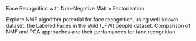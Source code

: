 Face Recognition with Non-Negative Matrix Factorization

Explore NMF algorithm potential for face recognition, using well-known dataset: 
the Labeled Faces in the Wild (LFW) people dataset. 
Comparison of NMF and PCA approaches and their perfomances for face recognition.
